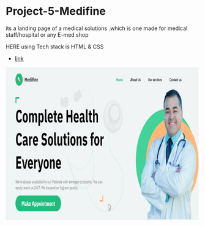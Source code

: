 # Project-5-Medifine
its a landing page of a medical solutions .which is one made for medical staff/hospital or any E-med shop

HERE using Tech stack is HTML & CSS

* [link](https://medifine-solutions-fsjs.netlify.app)

<img src="output.png"  width="800" height="400">


